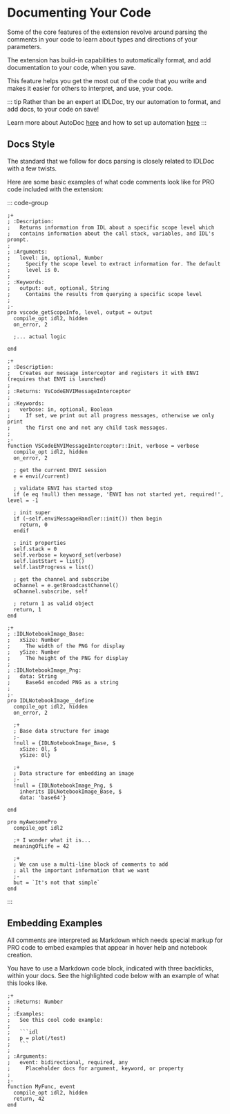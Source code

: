 # Documenting Your Code

Some of the core features of the extension revolve around parsing the comments in your code to learn about types and directions of your parameters.

The extension has build-in capabilities to automatically format, and add documentation to your code, when you save.

This feature helps you get the most out of the code that you write and makes it easier for others to interpret, and use, your code.

::: tip
Rather than be an expert at IDLDoc, try our automation to format, and add docs, to your code on save!

Learn more about AutoDoc [here](./auto_doc.md) and how to set up automation [here](./formatting/configuration.md)
:::

## Docs Style

The standard that we follow for docs parsing is closely related to IDLDoc with a few twists.

Here are some basic examples of what code comments look like for PRO code included with the extension:

::: code-group

```idl [Procedure]
;+
; :Description:
;   Returns information from IDL about a specific scope level which
;   contains information about the call stack, variables, and IDL's prompt.
;
; :Arguments:
;   level: in, optional, Number
;     Specify the scope level to extract information for. The default
;     level is 0.
;
; :Keywords:
;   output: out, optional, String
;     Contains the results from querying a specific scope level
;
;-
pro vscode_getScopeInfo, level, output = output
  compile_opt idl2, hidden
  on_error, 2

  ;... actual logic

end
```

```idl [Function]
;+
; :Description:
;   Creates our message interceptor and registers it with ENVI (requires that ENVI is launched)
;
; :Returns: VsCodeENVIMessageInterceptor
;
; :Keywords:
;   verbose: in, optional, Boolean
;     If set, we print out all progress messages, otherwise we only print
;     the first one and not any child task messages.
;
;-
function VSCodeENVIMessageInterceptor::Init, verbose = verbose
  compile_opt idl2, hidden
  on_error, 2

  ; get the current ENVI session
  e = envi(/current)

  ; validate ENVI has started stop
  if (e eq !null) then message, 'ENVI has not started yet, required!', level = -1

  ; init super
  if (~self.enviMessageHandler::init()) then begin
    return, 0
  endif

  ; init properties
  self.stack = 0
  self.verbose = keyword_set(verbose)
  self.lastStart = list()
  self.lastProgress = list()

  ; get the channel and subscribe
  oChannel = e.getBroadcastChannel()
  oChannel.subscribe, self

  ; return 1 as valid object
  return, 1
end
```

```idl [Structures]
;+
; :IDLNotebookImage_Base:
;   xSize: Number
;     The width of the PNG for display
;   ySize: Number
;     The height of the PNG for display
;
; :IDLNotebookImage_Png:
;   data: String
;     Base64 encoded PNG as a string
;
;-
pro IDLNotebookImage__define
  compile_opt idl2, hidden
  on_error, 2

  ;+
  ; Base data structure for image
  ;-
  !null = {IDLNotebookImage_Base, $
    xSize: 0l, $
    ySize: 0l}

  ;+
  ; Data structure for embedding an image
  ;-
  !null = {IDLNotebookImage_Png, $
    inherits IDLNotebookImage_Base, $
    data: 'base64'}

end
```

```idl [Variables]
pro myAwesomePro
  compile_opt idl2

  ;+ I wonder what it is...
  meaningOfLife = 42

  ;+
  ; We can use a multi-line block of comments to add
  ; all the important information that we want
  ;-
  but = `It's not that simple`
end
```

:::

## Embedding Examples

All comments are interpreted as Markdown which needs special markup for PRO code to embed examples that appear in hover help and notebook creation.

You have to use a Markdown code block, indicated with three backticks, within your docs. See the highlighted code below with an example of what this looks like.

````idl{4,5,6,7,8,9}
;+
; :Returns: Number
;
; :Examples:
;   See this cool code example:
;
;   ```idl
;   p = plot(/test)
;   ```
;
; :Arguments:
;   event: bidirectional, required, any
;     Placeholder docs for argument, keyword, or property
;
;-
function MyFunc, event
  compile_opt idl2, hidden
  return, 42
end
````
